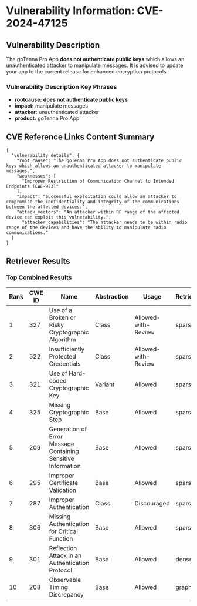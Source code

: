# Vulnerability Information: CVE-2024-47125

## Vulnerability Description
The goTenna Pro App **does not authenticate public keys** which allows an unauthenticated attacker to manipulate messages. It is advised to update your app to the current release for enhanced encryption protocols.

### Vulnerability Description Key Phrases
- **rootcause:** **does not authenticate public keys**
- **impact:** manipulate messages
- **attacker:** unauthenticated attacker
- **product:** goTenna Pro App

## CVE Reference Links Content Summary
```
{
  "vulnerability_details": {
    "root_cause": "The goTenna Pro App does not authenticate public keys which allows an unauthenticated attacker to manipulate messages.",
    "weaknesses": [
      "Improper Restriction of Communication Channel to Intended Endpoints (CWE-923)"
    ],
    "impact": "Successful exploitation could allow an attacker to compromise the confidentiality and integrity of the communications between the affected devices.",
    "attack_vectors": "An attacker within RF range of the affected device can exploit this vulnerability.",
      "attacker_capabilities": "The attacker needs to be within radio range of the devices and have the ability to manipulate radio communications."
  }
}
```

## Retriever Results

### Top Combined Results

| Rank | CWE ID | Name | Abstraction | Usage  | Retrievers | Individual Scores |
|------|--------|------|-------------|-------|------------|-------------------|
| 1 | 327 | Use of a Broken or Risky Cryptographic Algorithm | Class | Allowed-with-Review | sparse | 0.230 |
| 2 | 522 | Insufficiently Protected Credentials | Class | Allowed-with-Review | sparse | 0.226 |
| 3 | 321 | Use of Hard-coded Cryptographic Key | Variant | Allowed | sparse | 0.224 |
| 4 | 325 | Missing Cryptographic Step | Base | Allowed | sparse | 0.223 |
| 5 | 209 | Generation of Error Message Containing Sensitive Information | Base | Allowed | sparse | 0.216 |
| 6 | 295 | Improper Certificate Validation | Base | Allowed | sparse | 0.215 |
| 7 | 287 | Improper Authentication | Class | Discouraged | sparse | 0.212 |
| 8 | 306 | Missing Authentication for Critical Function | Base | Allowed | sparse | 0.211 |
| 9 | 301 | Reflection Attack in an Authentication Protocol | Base | Allowed | dense | 0.393 |
| 10 | 208 | Observable Timing Discrepancy | Base | Allowed | graph | 0.002 |

